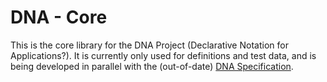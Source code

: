# DNA - Core
This is the core library for the DNA Project (Declarative Notation for Applications?). It is currently only used for definitions and test data, and is being developed in parallel with the (out-of-date) [DNA Specification](https://github.com/upgrade-solutions/dna/wiki).
